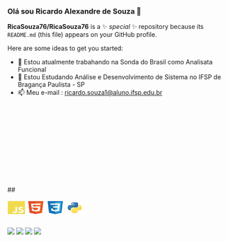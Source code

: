 ### Olá sou Ricardo Alexandre de Souza 👋
**RicaSouza76/RicaSouza76** is a ✨ _special_ ✨ repository because its `README.md` (this file) appears on your GitHub profile.

Here are some ideas to get you started:

- 🔭 Estou atualmente trabahando na Sonda do Brasil como Analisata Funcional
- 🌱 Estou Estudando Análise e Desenvolvimento de Sistema no IFSP de Bragança Paulista - SP
- 📫 Meu e-mail : ricardo.souza1@aluno.ifsp.edu.br

<div>
  <a href="https://github.com/RicaSouza76"></a>
  <img height="180em" scr="https://github-readme-stats.vercel.app/api?username=RicaSouza76a&theme=dark&show_icons=true"/>
  <img height="180em" scr="https://github-readme-stats.vercel.app/api/top-langs/?username=RicaSouza76&layout=compact&langs_count=16&theme=dark"/>
  </div>
##
<div style="display: inline_block"><br>
  <img align="center" alt="Rica-Js" height="30" width="40" src="https://raw.githubusercontent.com/devicons/devicon/master/icons/javascript/javascript-plain.svg">
   <img align="center" alt="Rica-HTML" height="30" width="40" src="https://raw.githubusercontent.com/devicons/devicon/master/icons/html5/html5-original.svg">
  <img align="center" alt="Rica-CSS" height="30" width="40" src="https://raw.githubusercontent.com/devicons/devicon/master/icons/css3/css3-original.svg">
  <img align="center" alt="Rica-Python" height="30" width="40" src="https://raw.githubusercontent.com/devicons/devicon/master/icons/python/python-original.svg">
</div>
  
  ##
 
<div> 
  <a href="https://www.youtube.com/channel/UC_-uuuZbY0AAt9CViNzvc-Q" target="_blank"><img src="https://img.shields.io/badge/YouTube-FF0000?style=for-the-badge&logo=youtube&logoColor=white" target="_blank"></a>
  <a href="https://instagram.com/ricardo_rasouza" target="_blank"><img src="https://img.shields.io/badge/-Instagram-%23E4405F?style=for-the-badge&logo=instagram&logoColor=white" target="_blank"></a>
   <a href = "mailto:ricardo.souza1@aluno.ifsp.edu.br"><img src="https://img.shields.io/badge/-Gmail-%23333?style=for-the-badge&logo=gmail&logoColor=white" target="_blank"></a>
  <a href="https://www.linkedin.com/in/ricardo-alexandre-de-souza-2897ab23" target="_blank"><img src="https://img.shields.io/badge/-LinkedIn-%230077B5?style=for-the-badge&logo=linkedin&logoColor=white" target="_blank"></a> 
  
</div>

